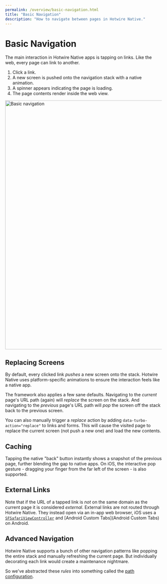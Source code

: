 ```yaml
---
permalink: /overview/basic-navigation.html
title: "Basic Navigation"
description: "How to navigate between pages in Hotwire Native."
---
```


# Basic Navigation

The main interaction in Hotwire Native apps is tapping on links. Like the web, every page can link to another.

1. Click a link.
1. A new screen is pushed onto the navigation stack with a native animation.
1. A spinner appears indicating the page is loading.
1. The page contents render inside the web view.

<img src="/assets/basic-navigation.png" width="800" alt="Basic navigation">

## Replacing Screens

By default, every clicked link _pushes_ a new screen onto the stack. Hotwire Native uses platform-specific animations to ensure the interaction feels like a native app.

The framework also applies a few sane defaults. Navigating to the _current_ page's URL path (again) will _replace_ the screen on the stack. And navigating to the _previous_ page's URL path will _pop_ the screen off the stack back to the previous screen.

You can also manually trigger a _replace_ action by adding `data-turbo-action="replace"` to links and forms. This will cause the visited page to replace the current screen (not push a new one) and load the new contents.

## Caching

Tapping the native "back" button instantly shows a snapshot of the previous page, further blending the gap to native apps. On iOS, the interactive pop gesture - dragging your finger from the far left of the screen - is also supported.

## External Links

Note that if the URL of a tapped link is _not_ on the same domain as the current page it is considered _external_. External links are not routed through Hotwire Native. They instead open via an in-app web browser, iOS uses a [`SFSafariViewController`](https://developer.apple.com/documentation/safariservices/sfsafariviewcontroller) and [Android Custom Tabs](Android Custom Tabs) on Android.

## Advanced Navigation

Hotwire Native supports a bunch of other navigation patterns like popping the entire stack and manually refreshing the current page. But individually decorating each link would create a maintenance nightmare.

So we've abstracted these _rules_ into something called the [path configuration](/overview/path-configuration).
